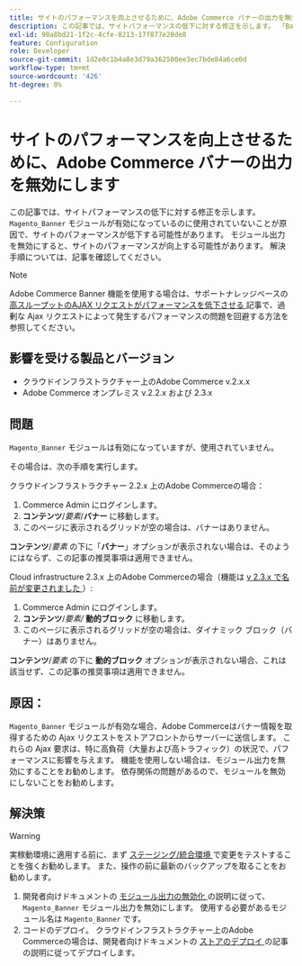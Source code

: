 ```yaml
---
title: サイトのパフォーマンスを向上させるために、Adobe Commerce バナーの出力を無効にします
description: この記事では、サイトパフォーマンスの低下に対する修正を示します。 「Banner_Banner」モジュールが有効になっているものの使用されていないことが原因で、サイトのMagentoが低下している可能性があります。 モジュール出力を無効にすると、サイトのパフォーマンスが向上する可能性があります。 解決手順については、記事を確認してください。
exl-id: 90a8bd21-1f2c-4cfe-8213-17f877e20de8
feature: Configuration
role: Developer
source-git-commit: 1d2e0c1b4a8e3d79a362500ee3ec7bde84a6ce0d
workflow-type: tm+mt
source-wordcount: '426'
ht-degree: 0%

---
```


# サイトのパフォーマンスを向上させるために、Adobe Commerce バナーの出力を無効にします

この記事では、サイトパフォーマンスの低下に対する修正を示します。 `Magento_Banner` モジュールが有効になっているのに使用されていないことが原因で、サイトのパフォーマンスが低下する可能性があります。 モジュール出力を無効にすると、サイトのパフォーマンスが向上する可能性があります。 解決手順については、記事を確認してください。

>[!NOTE]
>
>Adobe Commerce Banner 機能を使用する場合は、サポートナレッジベースの [ 高スループットのAJAX リクエストがパフォーマンスを低下させる ](/help/troubleshooting/miscellaneous/high-throughput-ajax-requests-cause-poor-performance.md) 記事で、過剰な Ajax リクエストによって発生するパフォーマンスの問題を回避する方法を参照してください。

## 影響を受ける製品とバージョン

* クラウドインフラストラクチャー上のAdobe Commerce v.2.x.x
* Adobe Commerce オンプレミス v.2.2.x および 2.3.x

## 問題

`Magento_Banner` モジュールは有効になっていますが、使用されていません。

その場合は、次の手順を実行します。

クラウドインフラストラクチャー 2.2.x 上のAdobe Commerceの場合：

1. Commerce Admin にログインします。
1. **コンテンツ**/*要素*/**バナー** に移動します。
1. このページに表示されるグリッドが空の場合は、バナーはありません。

**コンテンツ**/*要素* の下に「**バナー**」オプションが表示されない場合は、そのようにはならず、この記事の推奨事項は適用できません。

Cloud infrastructure 2.3.x 上のAdobe Commerceの場合（機能は [v 2.3.x で名前が変更されました ](https://devdocs.magento.com/guides/v2.3/release-notes/ReleaseNotes2.3.0Commerce.html#banner-now-dynamic-block)）:

1. Commerce Admin にログインします。
1. **コンテンツ**/*要素/* **動的ブロック** に移動します。
1. このページに表示されるグリッドが空の場合は、ダイナミック ブロック（バナー）はありません。

**コンテンツ**/*要素* の下に **動的ブロック** オプションが表示されない場合、これは該当せず、この記事の推奨事項は適用できません。

## 原因：

`Magento_Banner` モジュールが有効な場合、Adobe Commerceはバナー情報を取得するための Ajax リクエストをストアフロントからサーバーに送信します。 これらの Ajax 要求は、特に高負荷（大量および高トラフィック）の状況で、パフォーマンスに影響を与えます。 機能を使用しない場合は、モジュール出力を無効にすることをお勧めします。 依存関係の問題があるので、モジュールを無効にしないことをお勧めします。

## 解決策

>[!WARNING]
>
>実稼動環境に適用する前に、まず [ ステージング/統合環境 ](/help/announcements/adobe-commerce-announcements/integration-environment-enhancement-request-pro-and-starter.md) で変更をテストすることを強くお勧めします。 また、操作の前に最新のバックアップを取ることをお勧めします。

1. 開発者向けドキュメントの [ モジュール出力の無効化 ](https://devdocs.magento.com/guides/v2.3/config-guide/config/disable-module-output.html) の説明に従って、`Magento_Banner` モジュール出力を無効にします。 使用する必要があるモジュール名は `Magento_Banner` です。
1. コードのデプロイ。 クラウドインフラストラクチャー上のAdobe Commerceの場合は、開発者向けドキュメントの [ ストアのデプロイ ](https://devdocs.magento.com/guides/v2.3/cloud/live/stage-prod-live.html) の記事の説明に従ってデプロイします。
